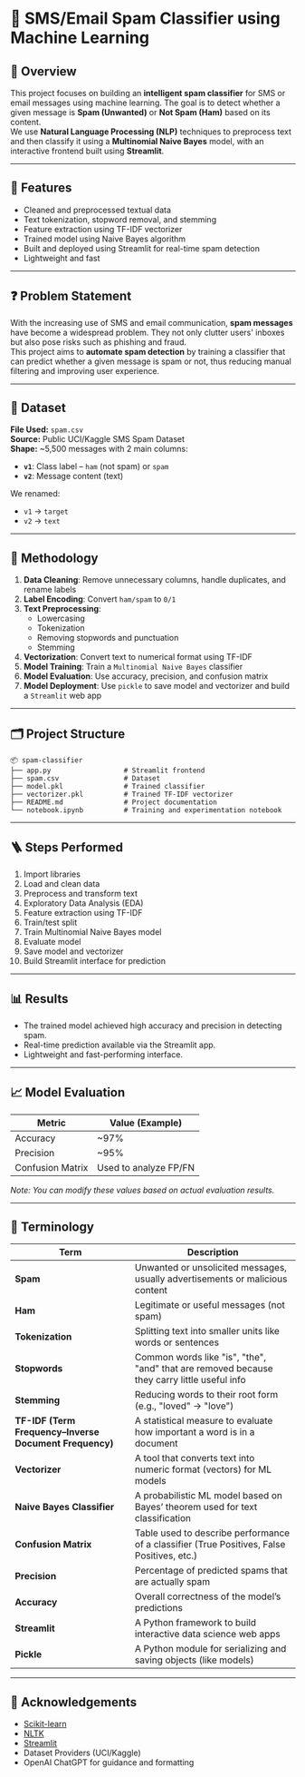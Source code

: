 
# 📩 SMS/Email Spam Classifier using Machine Learning

## 🧠 Overview
This project focuses on building an **intelligent spam classifier** for SMS or email messages using machine learning. The goal is to detect whether a given message is **Spam (Unwanted)** or **Not Spam (Ham)** based on its content.  
We use **Natural Language Processing (NLP)** techniques to preprocess text and then classify it using a **Multinomial Naive Bayes** model, with an interactive frontend built using **Streamlit**.

---

## 🚀 Features
- Cleaned and preprocessed textual data
- Text tokenization, stopword removal, and stemming
- Feature extraction using TF-IDF vectorizer
- Trained model using Naive Bayes algorithm
- Built and deployed using Streamlit for real-time spam detection
- Lightweight and fast

---

## ❓ Problem Statement
With the increasing use of SMS and email communication, **spam messages** have become a widespread problem. They not only clutter users' inboxes but also pose risks such as phishing and fraud.  
This project aims to **automate spam detection** by training a classifier that can predict whether a given message is spam or not, thus reducing manual filtering and improving user experience.

---

## 📂 Dataset
**File Used:** `spam.csv`  
**Source:** Public UCI/Kaggle SMS Spam Dataset  
**Shape:** ~5,500 messages with 2 main columns:
- **`v1`**: Class label – `ham` (not spam) or `spam`
- **`v2`**: Message content (text)

We renamed:
- `v1` → `target`
- `v2` → `text`

---

## 🧪 Methodology
1. **Data Cleaning**: Remove unnecessary columns, handle duplicates, and rename labels
2. **Label Encoding**: Convert `ham/spam` to `0/1`
3. **Text Preprocessing**:
   - Lowercasing
   - Tokenization
   - Removing stopwords and punctuation
   - Stemming
4. **Vectorization**: Convert text to numerical format using TF-IDF
5. **Model Training**: Train a `Multinomial Naive Bayes` classifier
6. **Model Evaluation**: Use accuracy, precision, and confusion matrix
7. **Model Deployment**: Use `pickle` to save model and vectorizer and build a `Streamlit` web app

---

## 🗂 Project Structure
```
📦 spam-classifier
├── app.py                  # Streamlit frontend
├── spam.csv                # Dataset
├── model.pkl               # Trained classifier
├── vectorizer.pkl          # Trained TF-IDF vectorizer
├── README.md               # Project documentation
└── notebook.ipynb          # Training and experimentation notebook
```

---

## 🪜 Steps Performed
1. Import libraries
2. Load and clean data
3. Preprocess and transform text
4. Exploratory Data Analysis (EDA)
5. Feature extraction using TF-IDF
6. Train/test split
7. Train Multinomial Naive Bayes model
8. Evaluate model
9. Save model and vectorizer
10. Build Streamlit interface for prediction

---

## 📊 Results
- The trained model achieved high accuracy and precision in detecting spam.
- Real-time prediction available via the Streamlit app.
- Lightweight and fast-performing interface.

---

## 📈 Model Evaluation
| Metric     | Value (Example) |
|------------|-----------------|
| Accuracy   | ~97%            |
| Precision  | ~95%            |
| Confusion Matrix | Used to analyze FP/FN |

*Note: You can modify these values based on actual evaluation results.*

---

## 📘 Terminology

| Term | Description |
|------|-------------|
| **Spam** | Unwanted or unsolicited messages, usually advertisements or malicious content |
| **Ham** | Legitimate or useful messages (not spam) |
| **Tokenization** | Splitting text into smaller units like words or sentences |
| **Stopwords** | Common words like "is", "the", "and" that are removed because they carry little useful info |
| **Stemming** | Reducing words to their root form (e.g., "loved" → "love") |
| **TF-IDF (Term Frequency–Inverse Document Frequency)** | A statistical measure to evaluate how important a word is in a document |
| **Vectorizer** | A tool that converts text into numeric format (vectors) for ML models |
| **Naive Bayes Classifier** | A probabilistic ML model based on Bayes’ theorem used for text classification |
| **Confusion Matrix** | Table used to describe performance of a classifier (True Positives, False Positives, etc.) |
| **Precision** | Percentage of predicted spams that are actually spam |
| **Accuracy** | Overall correctness of the model’s predictions |
| **Streamlit** | A Python framework to build interactive data science web apps |
| **Pickle** | A Python module for serializing and saving objects (like models) |

---

## 🙏 Acknowledgements
- [Scikit-learn](https://scikit-learn.org/)
- [NLTK](https://www.nltk.org/)
- [Streamlit](https://streamlit.io/)
- Dataset Providers (UCI/Kaggle)
- OpenAI ChatGPT for guidance and formatting
